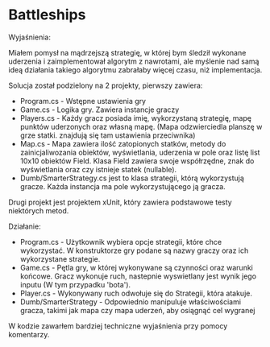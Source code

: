 # Battleships

Wyjaśnienia:

Miałem pomysł na mądrzejszą strategię, w której bym śledził wykonane uderzenia i zaimplementował algorytm z nawrotami, ale myślenie nad samą ideą działania takiego algorytmu zabrałaby więcej czasu, niż implementacja. 

Solucja został podzielony na 2 projekty, pierwszy zawiera:
* Program.cs - Wstępne ustawienia gry
* Game.cs - Logika gry. Zawiera instancje graczy
* Players.cs - Każdy gracz posiada imię, wykorzystaną strategię, mapę punktów uderzonych oraz własną mapę. (Mapa odzwierciedla planszę w grze statki. znajdują się tam ustawienia przeciwnika)
* Map.cs - Mapa zawiera ilość zatopionych statków, metody do zainicjaliwozania obiektów, wyświetlania, uderzenia w pole oraz listę list 10x10 obiektów Field. Klasa Field zawiera swoje współrzędne, znak do wyświetlania oraz czy istnieje statek (nullable).
* Dumb/SmarterStrategy.cs jest to klasa strategii, którą wykorzystują gracze. Każda instancja ma pole wykorzystującego ją gracza.

Drugi projekt jest projektem xUnit, który zawiera podstawowe testy niektórych metod.

Działanie:
* Program.cs - Użytkownik wybiera opcje strategii, które chce wykorzystać. W konstruktorze gry podane są nazwy graczy oraz ich wykorzystane strategie.
* Game.cs - Pętla gry, w której wykonywane są czynności oraz warunki końcowe. Gracz wykonuje ruch, nastepnie wyswietlany jest wynik jego inputu (W tym przypadku 'bota').
* Player.cs - Wykonywany ruch odwołuje się do Strategii, która atakuje.
* Dumb/SmarterStrategy - Odpowiednio manipuluje właściwościami gracza, takimi jak mapa czy mapa uderzeń, aby osiągnąć cel wygranej


W kodzie zawarłem bardziej techniczne wyjaśnienia przy pomocy komentarzy.
